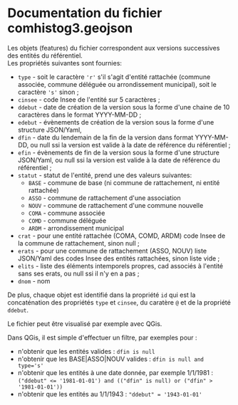 # Documentation du fichier comhistog3.geojson

Les objets (features) du fichier correspondent aux versions successives des entités du référentiel.  
Les propriétés suivantes sont fournies:

- `type` - soit le caractère `'r'` s'il s'agit d'entité rattachée (commune associée, commune déléguée ou arrondissement municipal),
  soit le caractère `'s'` sinon ;
- `cinsee` - code Insee de l'entité sur 5 caractères ;
- `ddebut` - date de création de la version sous la forme d'une chaine de 10 caractères dans le format YYYY-MM-DD ;
- `edebut` - évènements de création de la version sous la forme d'une structure JSON/Yaml, 
- `dfin` - date du lendemain de la fin de la version dans format YYYY-MM-DD,
  ou null ssi la version est valide à la date de référence du référentiel ;
- `efin` - évènements de fin de la version sous la forme d'une structure JSON/Yaml,
  ou null ssi la version est valide à la date de référence du référentiel ;
- `statut` - statut de l'entité, prend une des valeurs suivantes:
  - `BASE` - commune de base (ni commune de rattachement, ni entité rattachée)
  - `ASSO` - commune de rattachement d'une association
  - `NOUV` - commune de rattachement d'une commune nouvelle
  - `COMA` - commune associée
  - `COMD` - commune déléguée
  - `ARDM` - arrondissement municipal
- `crat` - pour une entité rattachée (COMA, COMD, ARDM) code Insee de la commune de rattachement, sinon null ;
- `erats` - pour une commune de rattachement (ASSO, NOUV) liste JSON/Yaml des codes Insee des entités rattachées, sinon liste vide ;
- `elits` - liste des éléments intemporels propres, cad associés à l'entité sans ses erats, ou null ssi il n'y en a pas ;
- `dnom` - nom

De plus, chaque objet est identifié dans la propriété `id`
qui est la concaténation des propriétés `type` et `cinsee`, du caratère `@` et de la propriété `ddebut`.

Le fichier peut être visualisé par exemple avec QGis.

Dans QGis, il est simple d'effectuer un filtre, par exemples pour :

- n'obtenir que les entités valides : `dfin is null`
- n'obtenir que les BASE|ASSO|NOUV valides : `dfin is null and type='s'`
- n'obtenir que les entités à une date donnée, par exemple 1/1/1981 :
  `("ddebut" <= '1981-01-01') and (("dfin" is null) or ("dfin" > '1981-01-01'))`
- n'obtenir que les entités au 1/1/1943 : `"ddebut" = '1943-01-01'`

